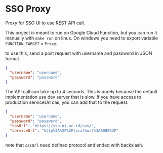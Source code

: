 # SSO Proxy

Proxy for SSO UI to use REST API call.

This project is meant to run on Google Cloud Function, but you can run it manually with `make run` on linux. On windows you need to export variable  `FUNCTION_TARGET` = `Proxy`.

to use this, send a post request with username and password in JSON format

```json
{
  "username": "username",
  "password": "password"
}
```

The API call can take up to 4 seconds. This is purely because the default implementation use dev server that is slow. If you have access to production serviceUrl cas, you can add that to the request.

```json
{
  "username": "username",
  "password": "password",
  "casUrl": "https://sso.ui.ac.id/cas/",
  "serviceUrl": "http%3A%2F%2Flocalhost%3A8080%2F"
}
```

note that `casUrl` need defined protocol and ended with backslash.
